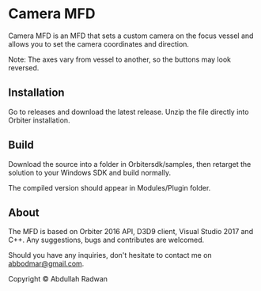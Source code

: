 # Camera MFD
Camera MFD is an MFD that sets a custom camera on the focus vessel and allows you to set the camera coordinates and direction.

Note: The axes vary from vessel to another, so the buttons may look reversed.

## Installation
Go to releases and download the latest release. Unzip the file directly into Orbiter installation.

## Build
Download the source into a folder in Orbitersdk/samples, then retarget the solution to your Windows SDK and build normally.

The compiled version should appear in Modules/Plugin folder.

## About
The MFD is based on Orbiter 2016 API, D3D9 client, Visual Studio 2017 and C++. Any suggestions, bugs and contributes are welcomed.

Should you have any inquiries, don't hesitate to contact me on [abbodmar@gmail.com](mailto:abbodmar@gmail.com?subject=Camera%20MFD).

Copyright © Abdullah Radwan